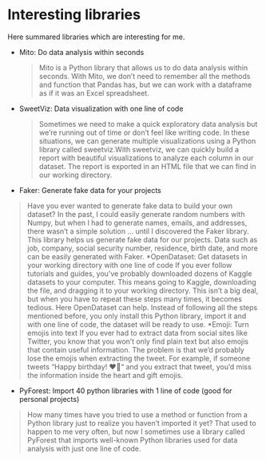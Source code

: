 # **Interesting libraries**
Here summared libraries which are interesting for me. 
* Mito: Do data analysis within seconds
  >Mito is a Python library that allows us to do data analysis within seconds. With Mito, we don’t need to remember all the methods and function that Pandas has, but we can work with a dataframe as if it was an Excel spreadsheet.
* SweetViz: Data visualization with one line of code
  >Sometimes we need to make a quick exploratory data analysis but we’re running out of time or don’t feel like writing code. In these situations, we can generate multiple visualizations using a Python library called sweetviz.With sweetviz, we can quickly build a report with beautiful visualizations to analyze each column in our dataset. The report is exported in an HTML file that we can find in our working directory.
* Faker: Generate fake data for your projects
 >Have you ever wanted to generate fake data to build your own dataset? In the past, I could easily generate random numbers with Numpy, but when I had to generate names, emails, and addresses, there wasn’t a simple solution … until I discovered the Faker library. This library helps us generate fake data for our projects. Data such as job, company, social security number, residence, birth date, and more can be easily generated with Faker.
*OpenDataset: Get datasets in your working directory with one line of code
 >If you ever follow tutorials and guides, you’ve probably downloaded dozens of Kaggle datasets to your computer. This means going to Kaggle, downloading the file, and dragging it to your working directory. This isn’t a big deal, but when you have to repeat these steps many times, it becomes tedious. Here OpenDataset can help. Instead of following all the steps mentioned before, you only install this Python library, import it and with one line of code, the dataset will be ready to use.
*Emoji: Turn emojis into text
 >If you ever had to extract data from social sites like Twitter, you know that you won’t only find plain text but also emojis that contain useful information. The problem is that we’d probably lose the emojis when extracting the tweet. For example, if someone tweets “Happy birthday! ❤️🎁“ and you extract that tweet, you’d miss the information inside the heart and gift emojis.
* PyForest: Import 40 python libraries with 1 line of code (good for personal projects)
 >How many times have you tried to use a method or function from a Python library just to realize you haven’t imported it yet? That used to happen to me very often, but now I sometimes use a library called PyForest that imports well-known Python libraries used for data analysis with just one line of code.